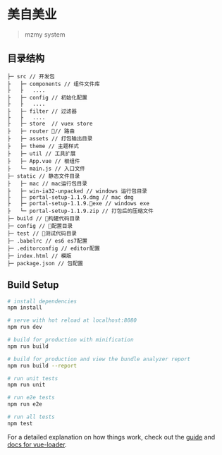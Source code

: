 # 美自美业

> mzmy system

## 目录结构

```
├─ src // 开发包
├   ├─ components // 组件文件库
├   ├   ....
├   ├─ config // 初始化配置
├   ├   ....
├   ├─ filter // 过滤器
├   ├   ....
├   ├─ store  // vuex store
├   ├─ router // 路由
├   ├─ assets // 打包输出目录
├   ├─ theme // 主题样式
├   ├─ util // 工具扩展
├   ├─ App.vue // 根组件
├   └─ main.js // 入口文件
├─ static // 静态文件目录
├   ├─ mac // mac运行包目录
├   ├─ win-ia32-unpacked // windows 运行包目录
├   ├─ portal-setup-1.1.9.dmg // mac dmg
├   ├─ portal-setup-1.1.9.exe // windows exe
├   └─ portal-setup-1.1.9.zip // 打包后的压缩文件
├─ build // 构建代码目录
├─ config // 配置目录
├─ test // 测试代码目录
├─ .babelrc // es6 es7配置
├─ .editorconfig // editor配置
├─ index.html // 模版
├─ package.json // 包配置
```

## Build Setup

``` bash
# install dependencies
npm install

# serve with hot reload at localhost:8080
npm run dev

# build for production with minification
npm run build

# build for production and view the bundle analyzer report
npm run build --report

# run unit tests
npm run unit

# run e2e tests
npm run e2e

# run all tests
npm test
```

For a detailed explanation on how things work, check out the [guide](http://vuejs-templates.github.io/webpack/) and [docs for vue-loader](http://vuejs.github.io/vue-loader).
